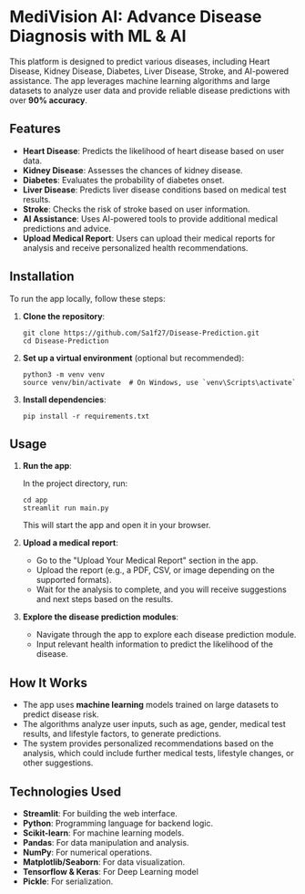 # MediVision AI: Advance Disease Diagnosis with  ML & AI

This platform is designed to predict various diseases, including Heart Disease, Kidney Disease, Diabetes, Liver Disease, Stroke, and AI-powered assistance. The app leverages machine learning algorithms and large datasets to analyze user data and provide reliable disease predictions with over **90% accuracy**.

## Features

- **Heart Disease**: Predicts the likelihood of heart disease based on user data.
- **Kidney Disease**: Assesses the chances of kidney disease.
- **Diabetes**: Evaluates the probability of diabetes onset.
- **Liver Disease**: Predicts liver disease conditions based on medical test results.
- **Stroke**: Checks the risk of stroke based on user information.
- **AI Assistance**: Uses AI-powered tools to provide additional medical predictions and advice.
- **Upload Medical Report**: Users can upload their medical reports for analysis and receive personalized health recommendations.

## Installation

To run the app locally, follow these steps:

1. **Clone the repository**:

   ```
   git clone https://github.com/Sa1f27/Disease-Prediction.git
   cd Disease-Prediction
   ```

2. **Set up a virtual environment** (optional but recommended):

   ```
   python3 -m venv venv
   source venv/bin/activate  # On Windows, use `venv\Scripts\activate`
   ```

3. **Install dependencies**:

   ```
   pip install -r requirements.txt
   ```

## Usage

1. **Run the app**:

   In the project directory, run:

   ```
   cd app
   streamlit run main.py
   ```

   This will start the app and open it in your browser.

2. **Upload a medical report**:
   - Go to the "Upload Your Medical Report" section in the app.
   - Upload the report (e.g., a PDF, CSV, or image depending on the supported formats).
   - Wait for the analysis to complete, and you will receive suggestions and next steps based on the results.

3. **Explore the disease prediction modules**:
   - Navigate through the app to explore each disease prediction module.
   - Input relevant health information to predict the likelihood of the disease.
     

## How It Works

- The app uses **machine learning** models trained on large datasets to predict disease risk.
- The algorithms analyze user inputs, such as age, gender, medical test results, and lifestyle factors, to generate predictions.
- The system provides personalized recommendations based on the analysis, which could include further medical tests, lifestyle changes, or other suggestions.

## Technologies Used

- **Streamlit**: For building the web interface.
- **Python**: Programming language for backend logic.
- **Scikit-learn**: For machine learning models.
- **Pandas**: For data manipulation and analysis.
- **NumPy**: For numerical operations.
- **Matplotlib/Seaborn**: For data visualization.
- **Tensorflow & Keras**: For Deep Learning model
- **Pickle**: For serialization.
